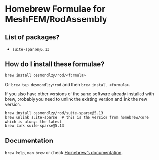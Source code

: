# Homebrew Formulae for MeshFEM/RodAssembly

## List of packages?

- `suite-sparse@5.13`

## How do I install these formulae?

`brew install desmondlzy/rod/<formula>`

Or `brew tap desmondlzy/rod` and then `brew install <formula>`.

If you also have other versions of the same software already installed with brew, probably you need to unlink the existing version and link the new version.

```
brew install desmondlzy/rod/suite-sparse@5.13
brew unlink suite-sparse  # this is the version from homebrew/core which is always the latest
brew link suite-sparse@5.13
```

## Documentation

`brew help`, `man brew` or check [Homebrew's documentation](https://docs.brew.sh).

